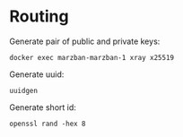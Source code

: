 # Routing

Generate pair of public and private keys:
```
docker exec marzban-marzban-1 xray x25519
```

Generate uuid:
```
uuidgen
```

Generate short id:
```
openssl rand -hex 8
```
